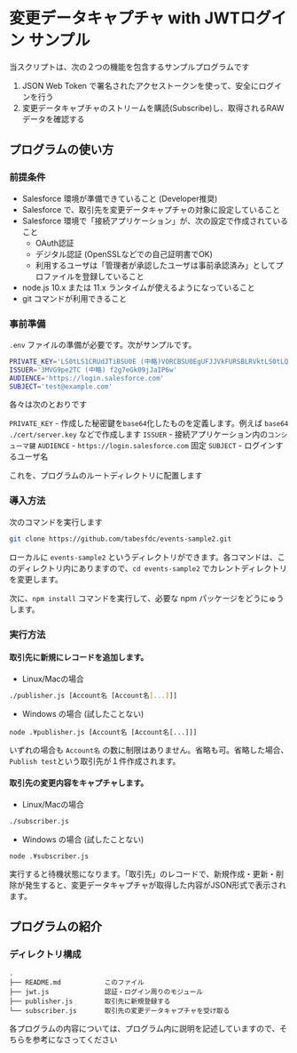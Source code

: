 # 変更データキャプチャ with JWTログイン サンプル

当スクリプトは、次の２つの機能を包含するサンプルプログラムです

1. JSON Web Token で署名されたアクセストークンを使って、安全にログインを行う
2. 変更データキャプチャのストリームを購読(Subscribe)し、取得されるRAWデータを確認する

## プログラムの使い方

### 前提条件

- Salesforce 環境が準備できていること (Developer推奨)
- Salesforce で、取引先を変更データキャプチャの対象に設定していること
- Salesforce 環境で「接続アプリケーション」が、次の設定で作成されていること
    - OAuth認証
    - デジタル認証 (OpenSSLなどでの自己証明書でOK)
    - 利用するユーザは「管理者が承認したユーザは事前承認済み」としてプロファイルを登録していること
- node.js 10.x または 11.x ランタイムが使えるようになっていること
- git コマンドが利用できること

### 事前準備

`.env` ファイルの準備が必要です。次がサンプルです。

```bash
PRIVATE_KEY='LS0tLS1CRUdJTiBSU0E (中略)VORCBSU0EgUFJJVkFURSBLRVktLS0tLQo='
ISSUER='3MVG9pe2TC (中略) f2g7eGk09jJaIP6w'
AUDIENCE='https://login.salesforce.com'
SUBJECT='test@example.com'
```

各々は次のとおりです

`PRIVATE_KEY` - 作成した秘密鍵を`base64`化したものを定義します。例えば `base64 ./cert/server.key` などで作成します
`ISSUER` - 接続アプリケーション内の`コンシューマ鍵`
`AUDIENCE` - `https://login.salesforce.com` 固定
`SUBJECT` - ログインするユーザ名

これを、プログラムのルートディレクトリに配置します

### 導入方法

次のコマンドを実行します

```bash
git clone https://github.com/tabesfdc/events-sample2.git
```

ローカルに `events-sample2` というディレクトリができます。各コマンドは、このディレクトリ内にありますので、`cd events-sample2` でカレントディレクトリを変更します。

次に、`npm install` コマンドを実行して、必要な npm パッケージをどうにゅうします。

### 実行方法

#### 取引先に新規にレコードを追加します。

- Linux/Macの場合

```bash
./publisher.js [Account名 [Account名[...]]]
```

- Windows の場合 (試したことない)

```
node .¥publisher.js [Account名 [Account名[...]]]
```

いずれの場合も `Account名` の数に制限はありません。省略も可。省略した場合、`Publish test`という取引先が１件作成されます。

#### 取引先の変更内容をキャプチャします。

- Linux/Macの場合

```bash
./subscriber.js
```

- Windows の場合 (試したことない)

```
node .¥subscriber.js
```

実行すると待機状態になります。「取引先」のレコードで、新規作成・更新・削除が発生すると、変更データキャプチャが取得した内容がJSON形式で表示されます。

## プログラムの紹介

### ディレクトリ構成

```
.
├── README.md           このファイル
├── jwt.js              認証・ログイン周りのモジュール
├── publisher.js        取引先に新規登録する
└── subscriber.js       取引先の変更データキャプチャを受け取る
```

各プログラムの内容については、プログラム内に説明を記述していますので、そちらを参考になさってください